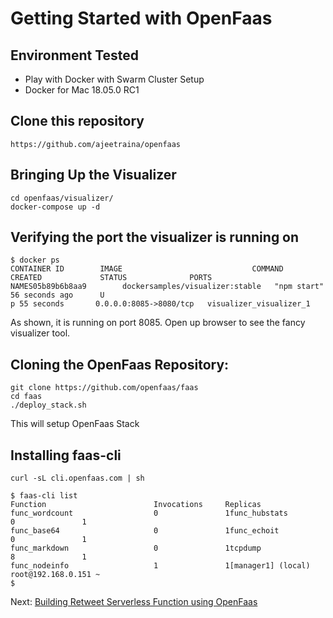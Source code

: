 # Getting Started with OpenFaas

## Environment Tested

- Play with Docker with Swarm Cluster Setup
- Docker for Mac 18.05.0 RC1

## Clone this repository


```
https://github.com/ajeetraina/openfaas
```

## Bringing Up the Visualizer

```
cd openfaas/visualizer/
docker-compose up -d
```

## Verifying the port the visualizer is running on

```
$ docker ps
CONTAINER ID        IMAGE                             COMMAND             CREATED             STATUS              PORTS                    NAMES05b89b6b8aa9        dockersamples/visualizer:stable   "npm start"         56 seconds ago      U
p 55 seconds       0.0.0.0:8085->8080/tcp   visualizer_visualizer_1
```

As shown, it is running on port 8085. Open up browser to see the fancy visualizer tool.

## Cloning the OpenFaas Repository:

```
git clone https://github.com/openfaas/faas
cd faas
./deploy_stack.sh
```

This will setup OpenFaas Stack

## Installing faas-cli

```
curl -sL cli.openfaas.com | sh
```

```
$ faas-cli list
Function                        Invocations     Replicas
func_wordcount                  0               1func_hubstats                   0               1
func_base64                     0               1func_echoit                     0               1
func_markdown                   0               1tcpdump                         8               1
func_nodeinfo                   1               1[manager1] (local) root@192.168.0.151 ~
$
```

Next: [Building Retweet Serverless Function using OpenFaas](https://github.com/ajeetraina/openfaas/tree/master/functions/retweet-bot/README.md)
